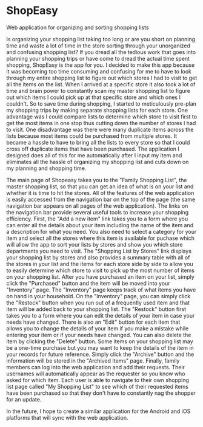# ShopEasy
Web application for organizing and sorting shopping lists

Is organizing your shopping list taking too long or are you short on planning time and waste a lot of time in the store sorting through your unorganized and confusing shopping list? If you dread all the tedious work that goes into planning your shopping trips or have come to dread the actual time spent shopping, ShopEasy is the app for you. I decided to make this app because it was becoming too time consuming and confusing for me to have to look through my entire shopping list to figure out which stores I had to visit to get all the items on the list. When I arrived at a specific store it also took a lot of time and brain power to constantly scan my master shopping list to figure out which items I could pick up at that specific store and which ones I couldn't.  So to save time during shopping, I started to meticulously pre-plan my shopping trips by making separate shopping lists for each store. One advantage was I could compare lists to determine which store to visit first to get the most items in one stop thus cutting down the number of stores I had to visit.  One disadvantage was there were many duplicate items across the lists because most items could be purchased from multiple stores. It became a hassle to have to bring all the lists to every store so that I could cross off duplicate items that have been purchased. The application I designed does all of this for me automatically after I input my item  and eliminates all the hassle of organizing my shopping list and cuts down on my planning and shopping time.

The main page of Shopeasy takes you to the "Family Shopping List", the master shopping list, so that you can get an idea of what is on your list and whether it is time to hit the stores.  All of the features of the web application is easily accessed from the navigation bar on the top of the page (the same navigation bar appears on all pages of the web application).  The links on the navigation bar provide several useful tools to increase your shopping efficiency.  First, the "Add a new item" link takes you to a form where you can enter all the details about your item including the name of the item and a description for what you need.  You also need to select a category for your item and select all the stores where this item is available for puchase which will allow the app to sort your lists by stores and show you which store departments you need to visit.  The "Shopping List by Stores" link displays your shopping list by stores and also provides a summary table with all of the stores in your list and the items for each store side by side to allow you to easily determine which store to visit to pick up the most number of items on your shopping list.  After you have purchased an item on your list, simply click the "Purchased" button and the item will be moved into your "Inventory" page.  The "Inventory" page keeps track of what items you have on hand in your household.  On the "Inventory" page, you can simply click the "Restock" button when you run out of a frequently used item and that item will be added back to your shopping list.  The "Restock" button first takes you to a form where you can edit the details of your item in case your needs have changed.  There is also an "Edit" button for each item that allows you to change the details of your item if you make a mistake while entering your item or if your needs have changed. You can also delete the item by clicking the "Delete" button.  Some items on your shopping list may be a one-time purchase but you may want to keep the details of the item in your records for future reference. Simply click the "Archive" button and the information will be stored in the "Archived Items" page.  Finally,  family members can log into the web application and add their requests.  Their usernames will automatically appear as the requester so you know who asked for which item.  Each user is able to navigate to their own shopping list page called "My Shopping List" to see which of their requested items have been purchased so that they don't have to constantly nag the shopper for an update. 

In the future, I hope to create a similar application for the Android and iOS platforms that will sync with the web application.

